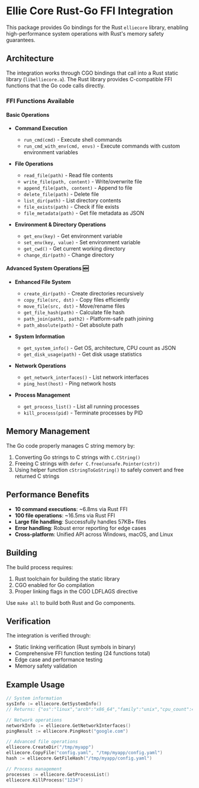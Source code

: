 # Ellie Core Rust-Go FFI Integration

This package provides Go bindings for the Rust `elliecore` library, enabling high-performance system operations with Rust's memory safety guarantees.

## Architecture

The integration works through CGO bindings that call into a Rust static library (`libelliecore.a`). The Rust library provides C-compatible FFI functions that the Go code calls directly.

### FFI Functions Available

#### **Basic Operations**
- **Command Execution**
  - `run_cmd(cmd)` - Execute shell commands
  - `run_cmd_with_env(cmd, envs)` - Execute commands with custom environment variables

- **File Operations**
  - `read_file(path)` - Read file contents
  - `write_file(path, content)` - Write/overwrite file
  - `append_file(path, content)` - Append to file
  - `delete_file(path)` - Delete file
  - `list_dir(path)` - List directory contents
  - `file_exists(path)` - Check if file exists
  - `file_metadata(path)` - Get file metadata as JSON

- **Environment & Directory Operations**
  - `get_env(key)` - Get environment variable
  - `set_env(key, value)` - Set environment variable
  - `get_cwd()` - Get current working directory
  - `change_dir(path)` - Change directory

#### **Advanced System Operations** 🆕
- **Enhanced File System**
  - `create_dir(path)` - Create directories recursively
  - `copy_file(src, dst)` - Copy files efficiently
  - `move_file(src, dst)` - Move/rename files
  - `get_file_hash(path)` - Calculate file hash
  - `path_join(path1, path2)` - Platform-safe path joining
  - `path_absolute(path)` - Get absolute path

- **System Information**
  - `get_system_info()` - Get OS, architecture, CPU count as JSON
  - `get_disk_usage(path)` - Get disk usage statistics

- **Network Operations**
  - `get_network_interfaces()` - List network interfaces
  - `ping_host(host)` - Ping network hosts

- **Process Management**
  - `get_process_list()` - List all running processes
  - `kill_process(pid)` - Terminate processes by PID

## Memory Management

The Go code properly manages C string memory by:
1. Converting Go strings to C strings with `C.CString()`
2. Freeing C strings with `defer C.free(unsafe.Pointer(cstr))`
3. Using helper function `cStringToGoString()` to safely convert and free returned C strings

## Performance Benefits

- **10 command executions**: ~6.8ms via Rust FFI
- **100 file operations**: ~16.5ms via Rust FFI  
- **Large file handling**: Successfully handles 57KB+ files
- **Error handling**: Robust error reporting for edge cases
- **Cross-platform**: Unified API across Windows, macOS, and Linux

## Building

The build process requires:
1. Rust toolchain for building the static library
2. CGO enabled for Go compilation
3. Proper linking flags in the CGO LDFLAGS directive

Use `make all` to build both Rust and Go components.

## Verification

The integration is verified through:
- Static linking verification (Rust symbols in binary)
- Comprehensive FFI function testing (24 functions total)
- Edge case and performance testing
- Memory safety validation

## Example Usage

```go
// System information
sysInfo := elliecore.GetSystemInfo()
// Returns: {"os":"linux","arch":"x86_64","family":"unix","cpu_count":4}

// Network operations
networkInfo := elliecore.GetNetworkInterfaces()
pingResult := elliecore.PingHost("google.com")

// Advanced file operations
elliecore.CreateDir("/tmp/myapp")
elliecore.CopyFile("config.yaml", "/tmp/myapp/config.yaml")
hash := elliecore.GetFileHash("/tmp/myapp/config.yaml")

// Process management
processes := elliecore.GetProcessList()
elliecore.KillProcess("1234")
```